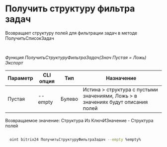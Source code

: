 ﻿---
sidebar_position: 26
---

# Получить структуру фильтра задач
 Возвращает структуру полей для фильтрации задач в методе ПолучитьСписокЗадач




<br/>


*Функция ПолучитьСтруктуруФильтраЗадач(Знач Пустая = Ложь) Экспорт*

  | Параметр | CLI опция | Тип | Назначение |
  |-|-|-|-|
  | Пустая | --empty | Булево | Истина > структура с пустыми значениями, Ложь > в значениях будут описания полей |

  
  Возвращаемое значение:   Структура Из КлючИЗначение - Структура полей 


	


```sh title="Пример команды CLI"
    
  oint bitrix24 ПолучитьСтруктуруФильтраЗадач --empty %empty%

```


